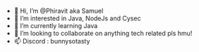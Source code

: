 - 👋 Hi, I’m @Phiravit aka Samuel
- 👀 I’m interested in Java, NodeJs and Cysec
- 🌱 I’m currently learning Java
- 💞️ I’m looking to collaborate on anything tech related pls hmu!
- 📫 Discord : bunnysotasty

<!---
Phiravit/Phiravit is a ✨ special ✨ repository because its `README.md` (this file) appears on your GitHub profile.
You can click the Preview link to take a look at your changes.
--->
